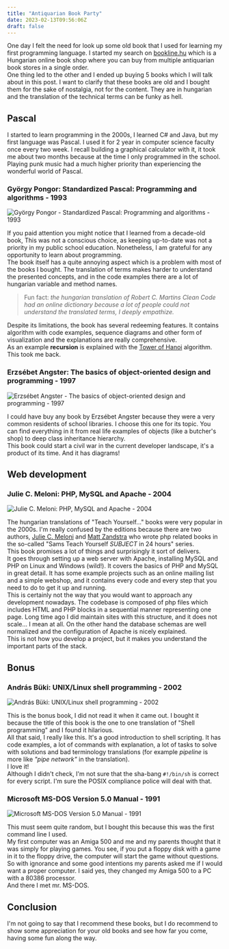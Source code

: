 ```yaml
---
title: "Antiquarian Book Party"
date: 2023-02-13T09:56:06Z
draft: false
---
```


One day I felt the need for look up some old book that I used for learning my first programming language. I started my
search on [bookline.hu](https://bookline.hu/) which is a Hungarian online book shop where you can buy from multiple
antiquarian book stores in a single order.\
One thing led to the other and I ended up buying 5 books which I will talk about in this post. I want to clarify that
these books are old and I bought them for the sake of nostalgia, not for the content. They are in hungarian and
the translation of the technical terms can be funky as hell.

## Pascal

I started to learn programming in the 2000s, I learned C# and Java, but my first language was Pascal. I used it for
2 year in computer science faculty once every two week. I recall building a graphical calculator with it, it took me
about two months because at the time I only programmed in the school. Playing punk music had a much higher
priority than experiencing the wonderful world of Pascal.

### György Pongor: Standardized Pascal: Programming and algorithms - 1993

![György Pongor - Standardized Pascal: Programming and algorithms - 1993](standardized-pascal.jpeg)

If you paid attention you might notice that I learned from a decade-old book, This was not a conscious choice, as
keeping up-to-date was not a priority in my public school education. Nonetheless, I am grateful for any opportunity to
learn about programming.\
The book itself has a quite annoying aspect which is a problem with most of the books I bought. The translation of terms
makes harder to understand the presented concepts, and in the code examples there are a lot of hungarian variable and
method names.

> Fun fact: *the hungarian translation of Robert C. Martins Clean Code had an online dictionary because a lot of people
could not understand the translated terms, I deeply empathize.*

Despite its limitations, the book has several redeeming features. It contains algorithm with code examples, sequence
diagrams and other form of visualization and the explanations are really comprehensive.\
As an example **recursion** is explained with
the [Tower of Hanoi](https://www.geeksforgeeks.org/c-program-for-tower-of-hanoi/) algorithm. This took me back.

### Erzsébet Angster: The basics of object-oriented design and programming - 1997

![Erzsébet Angster - The basics of object-oriented design and programming - 1997](the-basics-of-oop.jpeg)

I could have buy any book by Erzsébet Angster because they were a very common residents of school libraries. I choose
this one for its topic. You can find everything in it from real life examples of objects (like a butcher's shop) to
deep class inheritance hierarchy.\
This book could start a civil war in the current developer landscape, it's a product of its time. And it has diagrams!

## Web development

### Julie C. Meloni: PHP, MySQL and Apache - 2004

![Julie C. Meloni: PHP, MySQL and Apache - 2004](php-mysql-apache.jpeg)

The hungarian translations of "Teach Yourself..." books were very popular in the 2000s. I'm really confused
by the editions because there are two
authors, [Julie C. Meloni](https://www.amazon.com/stores/Julie-C.-Meloni/author/B001IOF7KU?ref=ap_rdr&store_ref=ap_rdr&isDramIntegrated=true&shoppingPortalEnabled=true)
and [Matt Zandstra](https://www.amazon.com/stores/Matt-Zandstra/author/B001ITYM3S?ref=ap_rdr&store_ref=ap_rdr&isDramIntegrated=true&shoppingPortalEnabled=true)
who wrote php related books in the so-called "Sams Teach Yourself *SUBJECT* in 24 hours" series.\
This book promises a lot of things and surprisingly it sort of delivers.\
It goes through setting up a web server with Apache, installing MySQL and PHP on Linux and Windows (wild!). It covers
the basics of PHP and MySQL in great detail. It has some example projects such as an online mailing list and a simple
webshop, and it contains every code and every step that you need to do to get it up and running.\
This is certainly not the way that you would want to approach any development nowadays. The codebase is composed of php
files which includes HTML and PHP blocks in a sequential manner representing one page. Long time ago I did maintain
sites with this structure, and it does not scale... I mean at all. On the other hand the database schemas are well
normalized and the configuration of Apache is nicely explained.\
This is not how you develop a project, but it makes you understand the important parts of the stack.

## Bonus

### András Büki: UNIX/Linux shell programming - 2002

![András Büki: UNIX/Linux shell programming - 2002](shell-programming.jpeg)

This is the bonus book, I did not read it when it came out. I bought it because the title of this book is the
one to one translation of "Shell programming" and I found it hilarious.\
All that said, I really like this. It's a good introduction to shell scripting. It has code
examples, a lot of commands with explanation, a lot of tasks to solve with solutions and bad terminology
translations (for example *pipeline* is more like *"pipe network"* in the translation).\
I love it!\
Although I didn't check, I'm not sure that the sha-bang `#!/bin/sh` is correct for every script. I'm sure the
POSIX compliance police will deal with that.

### Microsoft MS-DOS Version 5.0 Manual - 1991

![Microsoft MS-DOS Version 5.0 Manual - 1991](ms-dos-manual.jpeg)

This must seem quite random, but I bought this because this was the first command line I used.\
My first computer was an Amiga 500 and me and my parents thought that it was simply for playing games. You see, if you
put a floppy disk with a game in it to the floppy drive, the computer will start the game without questions.\
So with ignorance and some good intentions my parents asked me if I would want a proper computer. I said yes, they
changed my Amiga 500 to a PC with a 80386 processor.\
And there I met mr. MS-DOS.

## Conclusion

I'm not going to say that I recommend these books, but I do recommend to show some appreciation for your old books and
see how far you come, having some fun along the way.